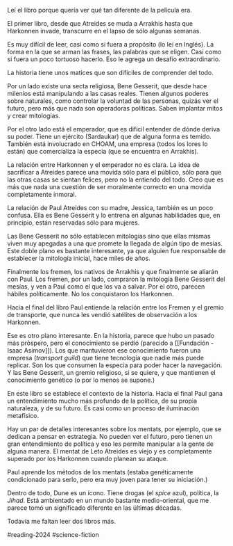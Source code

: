 Leí el libro porque quería ver qué tan diferente de la película era. 

El primer libro, desde que Atreides se muda a Arrakhis hasta que Harkonnen invade, transcurre en el lapso de sólo algunas semanas. 

Es muy difícil de leer, casi como si fuera a propósito (lo leí en Inglés). La forma en la que se arman las frases, las palabras que se eligen. Casi como si fuera un poco tortuoso hacerlo. Eso le agrega un desafío extraordinario. 

La historia tiene unos matices que son difíciles de comprender del todo. 

Por un lado existe una secta religiosa, Bene Gesserit, que desde hace milenios está manipulando a las casas reales. Tienen algunos poderes sobre naturales, como controlar la voluntad de las personas, quizás ver el futuro, pero más que nada son operadoras políticas. Saben implantar mitos y crear mitologías. 

Por el otro lado está el emperador, que es difícil entender de dónde deriva su poder. Tiene un ejército (Sardaukar) que de alguna forma es temido. También está involucrado en CHOAM, una empresa (todos los lores lo están) que comercializa la especia (que se encuentra en Arrakhis). 

La relación entre Harkonnen y el emperador no es clara. La idea de sacrificar a Atreides parece una movida sólo para el público, sólo para que las otras casas se sientan felices, pero no la entiendo del todo. Creo que es más que nada una cuestión de ser moralmente correcto en una movida completamente inmoral. 

La relación de Paul Atreides con su madre, Jessica, también es un poco confusa. Ella es Bene Gesserit y lo entrena en algunas habilidades que, en principio, están reservadas sólo para mujeres. 

Las Bene Gesserit no sólo establecen mitologías sino que ellas mismas viven muy apegadas a una que promete la llegada de algún tipo de mesías. Este doble plano es bastante interesante, ya que alguien fue responsable de establecer la mitología inicial, hace miles de años. 

Finalmente los fremen, los nativos de Arrakhis y que finalmente se aliarán con Paul. Los fremen, por un lado, compraron la mitología Bene Gesserit del mesías, y ven a Paul como el que los va a salvar. Por el otro, parecen hábiles políticamente. No los conquistaron los Harkonnen. 

Hacia el final del libro Paul entiende la relación entre los Fremen y el gremio de transporte, que nunca les vendió satélites de observación a los Harkonnen. 

Ese es otro plano interesante. En la historia, parece que hubo un pasado más próspero, pero el conocimiento se perdió (parecido a [[Fundación - Isaac Asimov]]). Los que mantuvieron ese conocimiento fueron una empresa (*transport guild*) que tiene tecnología que nadie más puede replicar. Son los que consumen la especia para poder hacer la navegación. Y las Bene Gesserit, un gremio religioso, si se quiere, y que mantienen el conocimiento genético (o por lo menos se supone.)

En este libro se establece el contexto de la historia. Hacia el final Paul gana un entendimiento mucho más profundo de la política, de su propia naturaleza, y de su futuro. Es casi como un proceso de iluminación metafísico. 

Hay un par de detalles interesantes sobre los mentats, por ejemplo, que se dedican a pensar en estrategia. No pueden ver el futuro, pero tienen un gran entendimiento de política y eso les permite manipular a la gente de alguna manera. El mentat de Leto Atreides es viejo y es completamente superado por los Harkonnen cuando planean su ataque. 

Paul aprende los métodos de los mentats (estaba genéticamente condicionado para serlo, pero era muy joven para tener su iniciación.)

Dentro de todo, Dune es un ícono. Tiene drogas (el *spice* azul), política, la *Jihad*. Está ambientado en un mundo bastante medio-oriental, que me parece tomó un significado diferente en las últimas décadas. 

Todavía me faltan leer dos libros más. 


#reading-2024 #science-fiction 